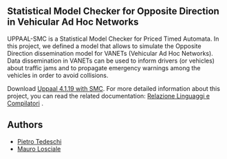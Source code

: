 ## Statistical Model Checker for Opposite Direction in Vehicular Ad Hoc Networks
UPPAAL-SMC is a Statistical Model Checker for Priced Timed Automata. In this project, we defined a model that allows to simulate the Opposite Direction dissemination model for VANETs (Vehicular Ad Hoc Networks).
Data dissemination in VANETs can be used to inform drivers (or vehicles) about traffic jams and to propagate emergency warnings among the vehicles in order to avoid collisions.

Download [Uppaal 4.1.19 with SMC](http://www.it.uu.se/research/group/darts/uppaal/download.shtml).
For more detailed information about this project, you can read the related documentation: [Relazione Linguaggi e Compilatori](./Relazione%20Linguaggi%20e%20Compilatori.pdf) .

## Authors
* [Pietro Tedeschi](https://it.linkedin.com/in/pietrotedeschi)
* [Mauro Losciale](https://it.linkedin.com/in/maurolosciale)
